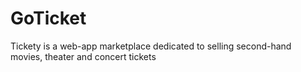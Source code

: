 # GoTicket
Tickety is a web-app marketplace dedicated to selling second-hand movies, theater and concert tickets
